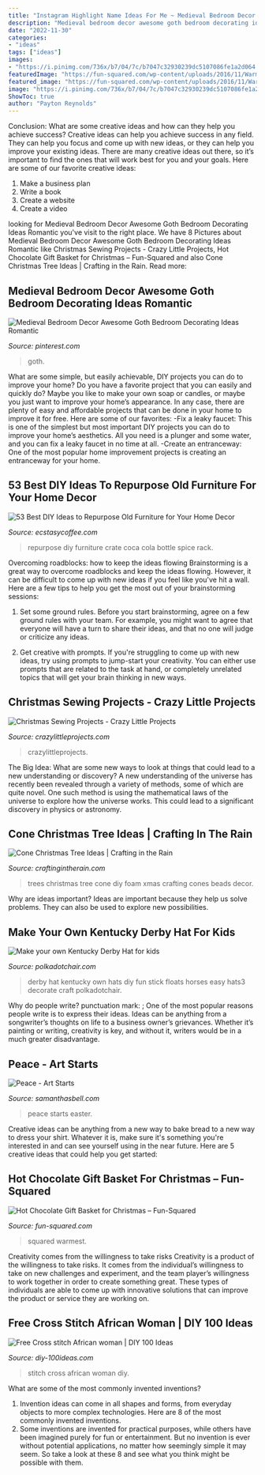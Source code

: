 ```yaml
---
title: "Instagram Highlight Name Ideas For Me ~ Medieval Bedroom Decor Awesome Goth Bedroom Decorating Ideas Romantic"
description: "Medieval bedroom decor awesome goth bedroom decorating ideas romantic"
date: "2022-11-30"
categories:
- "ideas"
tags: ["ideas"]
images:
- "https://i.pinimg.com/736x/b7/04/7c/b7047c32930239dc5107086fe1a2d064.jpg"
featuredImage: "https://fun-squared.com/wp-content/uploads/2016/11/Warmest-Wishes-Hot-Chocolate-Gift-Idea-for-Friends.png"
featured_image: "https://fun-squared.com/wp-content/uploads/2016/11/Warmest-Wishes-Hot-Chocolate-Gift-Idea-for-Friends.png"
image: "https://i.pinimg.com/736x/b7/04/7c/b7047c32930239dc5107086fe1a2d064.jpg"
ShowToc: true
author: "Payton Reynolds"
---
```



Conclusion: What are some creative ideas and how can they help you achieve success?
Creative ideas can help you achieve success in any field. They can help you focus and come up with new ideas, or they can help you improve your existing ideas. There are many creative ideas out there, so it’s important to find the ones that will work best for you and your goals. Here are some of our favorite creative ideas: 
1. Make a business plan 
2. Write a book 
3. Create a website 
4. Create a video 

	

		
looking for Medieval Bedroom Decor Awesome Goth Bedroom Decorating Ideas Romantic you've visit to the right place. We have 8 Pictures about Medieval Bedroom Decor Awesome Goth Bedroom Decorating Ideas Romantic like Christmas Sewing Projects - Crazy Little Projects, Hot Chocolate Gift Basket for Christmas – Fun-Squared and also Cone Christmas Tree Ideas | Crafting in the Rain. Read more:
		
    
## Medieval Bedroom Decor Awesome Goth Bedroom Decorating Ideas Romantic

<img loading=lazy src="https://i.pinimg.com/736x/b7/04/7c/b7047c32930239dc5107086fe1a2d064.jpg" onerror="this.onerror=null;this.src='https://tse1.mm.bing.net/th?id=OIP.7b93R1MdYswE_PdpXS6L-gHaF8&amp;pid=15.1';" alt="Medieval Bedroom Decor Awesome Goth Bedroom Decorating Ideas Romantic">

_Source: pinterest.com_

>goth. 

	

What are some simple, but easily achievable, DIY projects you can do to improve your home?
Do you have a favorite project that you can easily and quickly do? Maybe you like to make your own soap or candles, or maybe you just want to improve your home’s appearance. In any case, there are plenty of easy and affordable projects that can be done in your home to improve it for free. Here are some of our favorites: 
-Fix a leaky faucet: This is one of the simplest but most important DIY projects you can do to improve your home’s aesthetics. All you need is a plunger and some water, and you can fix a leaky faucet in no time at all. 
-Create an entranceway: One of the most popular home improvement projects is creating an entranceway for your home.

    
## 53 Best DIY Ideas To Repurpose Old Furniture For Your Home Decor

<img loading=lazy src="https://i1.wp.com/www.ecstasycoffee.com/wp-content/uploads/2017/03/Turn-a-Vintage-Coca-Cola-Bottle-Crate-into-a-Spice-Rack.jpg?resize=600%2C800" onerror="this.onerror=null;this.src='https://tse4.mm.bing.net/th?id=OIP.rBCifOfrEULubvN4NOoRngHaJ4&amp;pid=15.1';" alt="53 Best DIY Ideas to Repurpose Old Furniture for Your Home Decor">

_Source: ecstasycoffee.com_

>repurpose diy furniture crate coca cola bottle spice rack. 

	

Overcoming roadblocks: how to keep the ideas flowing
Brainstorming is a great way to overcome roadblocks and keep the ideas flowing. However, it can be difficult to come up with new ideas if you feel like you've hit a wall. Here are a few tips to help you get the most out of your brainstorming sessions:
1. Set some ground rules. Before you start brainstorming, agree on a few ground rules with your team. For example, you might want to agree that everyone will have a turn to share their ideas, and that no one will judge or criticize any ideas.

2. Get creative with prompts. If you're struggling to come up with new ideas, try using prompts to jump-start your creativity. You can either use prompts that are related to the task at hand, or completely unrelated topics that will get your brain thinking in new ways.


    
## Christmas Sewing Projects - Crazy Little Projects

<img loading=lazy src="https://crazylittleprojects.com/wp-content/uploads/2017/11/Christmas-Sewing-Projects.png" onerror="this.onerror=null;this.src='https://tse1.mm.bing.net/th?id=OIP.CHuHAE1LR1a6Zq05Ndy6DgHaM9&amp;pid=15.1';" alt="Christmas Sewing Projects - Crazy Little Projects">

_Source: crazylittleprojects.com_

>crazylittleprojects. 

	

The Big Idea: What are some new ways to look at things that could lead to a new understanding or discovery?
A new understanding of the universe has recently been revealed through a variety of methods, some of which are quite novel. One such method is using the mathematical laws of the universe to explore how the universe works. This could lead to a significant discovery in physics or astronomy.

    
## Cone Christmas Tree Ideas | Crafting In The Rain

<img loading=lazy src="https://4.bp.blogspot.com/-vcNcZtns7Wo/ULAq5CuugNI/AAAAAAAADAM/ZDg9GIYtYvk/s1600/2-IMG_7067.JPG" onerror="this.onerror=null;this.src='https://tse3.mm.bing.net/th?id=OIP.bYN6YVVGB8MYcFZbMTQrygAAAA&amp;pid=15.1';" alt="Cone Christmas Tree Ideas | Crafting in the Rain">

_Source: craftingintherain.com_

>trees christmas tree cone diy foam xmas crafting cones beads decor. 

	

Why are ideas important?
Ideas are important because they help us solve problems. They can also be used to explore new possibilities.

    
## Make Your Own Kentucky Derby Hat For Kids

<img loading=lazy src="http://www.polkadotchair.com/wp-content/uploads/2012/10/hats3.jpg" onerror="this.onerror=null;this.src='https://tse1.mm.bing.net/th?id=OIP.VueZ4BKArFNP8ad8QcMkFQHaE8&amp;pid=15.1';" alt="Make your own Kentucky Derby Hat for kids">

_Source: polkadotchair.com_

>derby hat kentucky own hats diy fun stick floats horses easy hats3 decorate craft polkadotchair. 

	

Why do people write?
punctuation mark: ;
One of the most popular reasons people write is to express their ideas. Ideas can be anything from a songwriter’s thoughts on life to a business owner’s grievances. Whether it’s painting or writing, creativity is key, and without it, writers would be in a much greater disadvantage.

    
## Peace - Art Starts

<img loading=lazy src="https://www.samanthasbell.com/wp-content/uploads/2017/10/PEACE-SIGN-760x1013.jpg" onerror="this.onerror=null;this.src='https://tse1.mm.bing.net/th?id=OIP.xlcj0CyCJMW_eSOEBAXr5gHaJ3&amp;pid=15.1';" alt="Peace - Art Starts">

_Source: samanthasbell.com_

>peace starts easter. 

	

Creative ideas can be anything from a new way to bake bread to a new way to dress your shirt. Whatever it is, make sure it's something you're interested in and can see yourself using in the near future. Here are 5 creative ideas that could help you get started: 

    
## Hot Chocolate Gift Basket For Christmas – Fun-Squared

<img loading=lazy src="https://fun-squared.com/wp-content/uploads/2016/11/Warmest-Wishes-Hot-Chocolate-Gift-Idea-for-Friends.png" onerror="this.onerror=null;this.src='https://tse2.mm.bing.net/th?id=OIP.j11EMxpr6hmNzTJz3Mb-MQHaSh&amp;pid=15.1';" alt="Hot Chocolate Gift Basket for Christmas – Fun-Squared">

_Source: fun-squared.com_

>squared warmest. 

	

Creativity comes from the willingness to take risks
Creativity is a product of the willingness to take risks. It comes from the individual’s willingness to take on new challenges and experiment, and the team player’s willingness to work together in order to create something great. These types of individuals are able to come up with innovative solutions that can improve the product or service they are working on.

    
## Free Cross Stitch African Woman | DIY 100 Ideas

<img loading=lazy src="http://diy-100ideas.com/wp-content/uploads/2015/07/cross-stitch-african-woman-4.jpg" onerror="this.onerror=null;this.src='https://tse4.mm.bing.net/th?id=OIP.sSu1u4W8sjkwuIASSRAT9QDWEj&amp;pid=15.1';" alt="Free Cross stitch African woman | DIY 100 Ideas">

_Source: diy-100ideas.com_

>stitch cross african woman diy. 

	

What are some of the most commonly invented inventions?
1. Invention ideas can come in all shapes and forms, from everyday objects to more complex technologies. Here are 8 of the most commonly invented inventions.
2. Some inventions are invented for practical purposes, while others have been imagined purely for fun or entertainment. But no invention is ever without potential applications, no matter how seemingly simple it may seem. So take a look at these 8 and see what you think might be possible with them.

